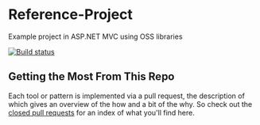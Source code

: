 # Reference-Project
Example project in ASP.NET MVC using OSS libraries

[![Build status](https://ci.appveyor.com/api/projects/status/iqd08ox4pel7k2n7/branch/master?svg=true)](https://ci.appveyor.com/project/scichelli/reference-project/branch/master)

## Getting the Most From This Repo

Each tool or pattern is implemented via a pull request, the description of which gives an overview of the how and a bit of the why. So check out the [closed pull requests](https://github.com/scichelli/Reference-Project/pulls?q=is%3Apr+is%3Aclosed) for an index of what you'll find here.
